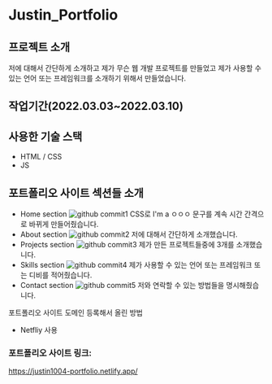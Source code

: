 # Justin_Portfolio

## 프로젝트 소개
저에 대해서 간단하게 소개하고 제가 무슨 웹 개발 프로젝트를 만들었고 제가 사용할 수 있는 언어 또는 프레임워크를 소개하기 위해서 만들었습니다.



## 작업기간(2022.03.03~2022.03.10)


## 사용한 기술 스택
* HTML / CSS
* JS


## 포트폴리오 사이트 섹션들 소개
* Home section
![github commit1](https://user-images.githubusercontent.com/71034807/163565284-5fa2e6a9-21c2-4f10-b91d-dc447789e527.jpg)
CSS로 I'm a ㅇㅇㅇ  문구를 계속 시간 간격으로 바뀌게 만들어줬습니다.
* About section
![github commit2](https://user-images.githubusercontent.com/71034807/163565333-c630eb15-d8da-4247-8e52-ca826b843735.jpg)
저에 대해서 간단하게 소개했습니다.
* Projects section
![github commit3](https://user-images.githubusercontent.com/71034807/163565358-c0fafdde-cec5-4cb1-91f0-a9679a0153c0.jpg)
제가 만든 프로젝트들중에 3개를 소개했습니다.
* Skills section
![github commit4](https://user-images.githubusercontent.com/71034807/163565389-f4a0233e-39ec-4f68-bd6c-30101db965ff.jpg)
제가 사용할 수 있는 언어 또는 프레임워크 또는 디비를 적어줬습니다.
* Contact section
![github commit5](https://user-images.githubusercontent.com/71034807/163565416-ac7f215c-ed98-46ff-b4e0-e308d4e88a00.jpg)
저와 연락할 수 있는 방법들을 명시해줬습니다.


포트폴리오 사이트 도메인 등록해서 올린 방법
* Netfliy 사용


### 포트폴리오 사이트 링크:
https://justin1004-portfolio.netlify.app/
